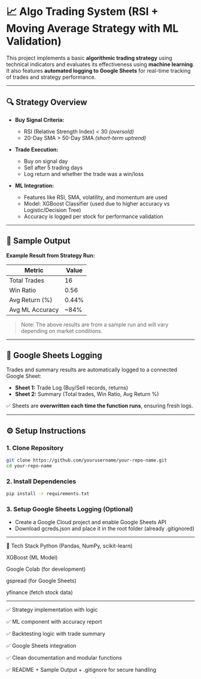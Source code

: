 # 📈 Algo Trading System (RSI + Moving Average Strategy with ML Validation)

This project implements a basic **algorithmic trading strategy** using technical indicators and evaluates its effectiveness using **machine learning**. It also features **automated logging to Google Sheets** for real-time tracking of trades and strategy performance.

---

## 🔍 Strategy Overview

- **Buy Signal Criteria:**
  - RSI (Relative Strength Index) < 30 _(oversold)_
  - 20-Day SMA > 50-Day SMA _(short-term uptrend)_

- **Trade Execution:**
  - Buy on signal day
  - Sell after 5 trading days
  - Log return and whether the trade was a win/loss

- **ML Integration:**
  - Features like RSI, SMA, volatility, and momentum are used
  - Model: XGBoost Classifier (used due to higher accuracy vs Logistic/Decision Tree)
  - Accuracy is logged per stock for performance validation

---


## 🧪 Sample Output

**Example Result from Strategy Run:**

| Metric         | Value   |
|----------------|---------|
| Total Trades   | 16      |
| Win Ratio      | 0.56    |
| Avg Return (%) | 0.44%   |
| Avg ML Accuracy | ~84%   |

> Note: The above results are from a sample run and will vary depending on market conditions.

---

## 🔗 Google Sheets Logging

Trades and summary results are automatically logged to a connected Google Sheet:

- **Sheet 1:** Trade Log (Buy/Sell records, returns)
- **Sheet 2:** Summary (Total trades, Win Ratio, Avg Return %)

✅ Sheets are **overwritten each time the function runs**, ensuring fresh logs.

---

## ⚙️ Setup Instructions

### 1. Clone Repository

```bash
git clone https://github.com/yourusername/your-repo-name.git
cd your-repo-name
```

### 2. Install Dependencies
```bash
pip install -r requirements.txt
```

### 3. Setup Google Sheets Logging (Optional)

- Create a Google Cloud project and enable Google Sheets API
- Download gcreds.json and place it in the root folder (already .gitignored)

---

🤖 Tech Stack
Python (Pandas, NumPy, scikit-learn)

XGBoost (ML Model)

Google Colab (for development)

gspread (for Google Sheets)

yfinance (fetch stock data)

---
✅ Strategy implementation with logic

✅ ML component with accuracy report

✅ Backtesting logic with trade summary

✅ Google Sheets integration

✅ Clean documentation and modular functions

✅ README + Sample Output + .gitignore for secure handling